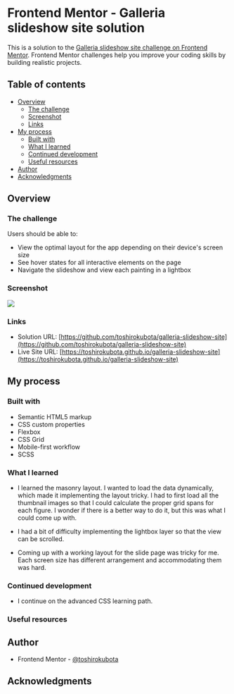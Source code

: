 # Frontend Mentor - Galleria slideshow site solution

This is a solution to the [Galleria slideshow site challenge on Frontend Mentor](https://www.frontendmentor.io/challenges/galleria-slideshow-site-tEA4pwsa6). Frontend Mentor challenges help you improve your coding skills by building realistic projects.

## Table of contents

- [Overview](#overview)
  - [The challenge](#the-challenge)
  - [Screenshot](#screenshot)
  - [Links](#links)
- [My process](#my-process)
  - [Built with](#built-with)
  - [What I learned](#what-i-learned)
  - [Continued development](#continued-development)
  - [Useful resources](#useful-resources)
- [Author](#author)
- [Acknowledgments](#acknowledgments)

## Overview

### The challenge

Users should be able to:

- View the optimal layout for the app depending on their device's screen size
- See hover states for all interactive elements on the page
- Navigate the slideshow and view each painting in a lightbox

### Screenshot

![](./screenshot.jpg)

### Links

- Solution URL: [https://github.com/toshirokubota/galleria-slideshow-site](https://github.com/toshirokubota/galleria-slideshow-site)
- Live Site URL: [https://toshirokubota.github.io/galleria-slideshow-site](https://toshirokubota.github.io/galleria-slideshow-site)

## My process

### Built with

- Semantic HTML5 markup
- CSS custom properties
- Flexbox
- CSS Grid
- Mobile-first workflow
- SCSS

### What I learned

- I learned the masonry layout. I wanted to load the data dynamically, which made it implementing the layout tricky. I had to first load all the thumbnail images so that I could calculate the proper grid spans for each figure. I wonder if there is a better way to do it, but this was what I could come up with.

- I had a bit of difficulty implementing the lightbox layer so that the view can be scrolled. 

- Coming up with a working layout for the slide page was tricky for me. Each screen size has different arrangement and accommodating them was hard.

### Continued development

- I continue on the advanced CSS learning path.

### Useful resources

## Author

- Frontend Mentor - [@toshirokubota](https://www.frontendmentor.io/profile/toshirokubota)

## Acknowledgments

